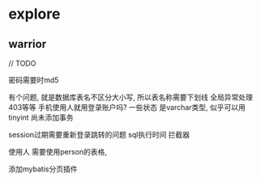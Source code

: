 # explore

## warrior
// TODO

密码需要时md5

有个问题, 就是数据库表名不区分大小写, 所以表名称需要下划线
全局异常处理 403等等
手机使用人就用登录账户吗?
一些状态 是varchar类型, 似乎可以用tinyint
尚未添加事务

session过期需要重新登录跳转的问题
sql执行时间 拦截器

使用人 需要使用person的表格,

添加mybatis分页插件